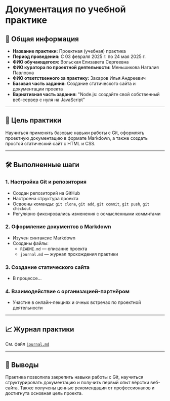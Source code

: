 # Документация по учебной практике

## 📌 Общая информация

- **Название практики:** Проектная (учебная) практика
- **Период проведения:** С 03 февраля 2025 г. по 24 мая 2025 г.
- **ФИО обучающегося:** Вольская Елизавета Сергеевна
- **ФИО куратора по проектной деятельности:** Меньшикова Наталия Павловна
- **ФИО ответственного за практику:** Захаров Илья Андреевич
- **Базовая часть задания:** Создание статического сайта и документации проекта
- **Вариативная часть задания:** "Node.js: создайте свой собственный веб-сервер с нуля на JavaScript"

---

## 🎯 Цель практики

Научиться применять базовые навыки работы с Git, оформлять проектную документацию в формате Markdown, а также создать простой статический сайт с HTML и CSS.

---

## 🛠️ Выполненные шаги

### 1. Настройка Git и репозитория
- Создан репозиторий на GitHub
- Настроена структура проекта
- Освоены команды: `git clone`, `git add`, `git commit`, `git push`, `git checkout`
- Регулярно фиксировались изменения с осмысленными коммитами

### 2. Оформление документов в Markdown
- Изучен синтаксис Markdown
- Созданы файлы:
  - `README.md` — описание проекта
  - `journal.md` — журнал прохождения практики

### 3. Создание статического сайта
- В процессе...

### 4. Взаимодействие с организацией-партнёром
- Участие в онлайн-лекциях и очных встречах по проектной деятельности

---

## 📈 Журнал практики

См. файл [`journal.md`](./journal.md)

---

## 📝 Выводы

Практика позволила закрепить навыки работы с Git, научиться структурировать документацию и получить первый опыт вёрстки веб-сайта. Также получены ценные рекомендации от профессионалов и достигнута основная цель проекта.
